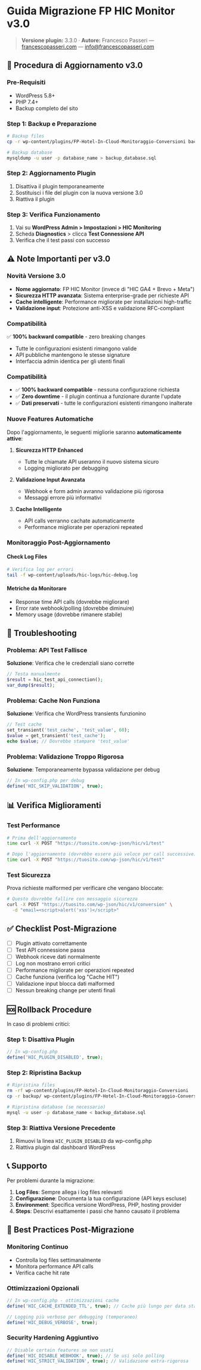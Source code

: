 # Guida Migrazione FP HIC Monitor v3.0

> **Versione plugin:** 3.3.0 · **Autore:** Francesco Passeri — [francescopasseri.com](https://francescopasseri.com) — [info@francescopasseri.com](mailto:info@francescopasseri.com)


## 🔄 Procedura di Aggiornamento v3.0

### Pre-Requisiti
- WordPress 5.8+
- PHP 7.4+
- Backup completo del sito

### Step 1: Backup e Preparazione
```bash
# Backup files
cp -r wp-content/plugins/FP-Hotel-In-Cloud-Monitoraggio-Conversioni backup/

# Backup database
mysqldump -u user -p database_name > backup_database.sql
```

### Step 2: Aggiornamento Plugin
1. Disattiva il plugin temporaneamente
2. Sostituisci i file del plugin con la nuova versione 3.0
3. Riattiva il plugin

### Step 3: Verifica Funzionamento
1. Vai su **WordPress Admin > Impostazioni > HIC Monitoring**
2. Scheda **Diagnostics** > clicca **Test Connessione API**
3. Verifica che il test passi con successo

## ⚠️ Note Importanti per v3.0

### Novità Versione 3.0
- **Nome aggiornato**: FP HIC Monitor (invece di "HIC GA4 + Brevo + Meta")
- **Sicurezza HTTP avanzata**: Sistema enterprise-grade per richieste API
- **Cache intelligente**: Performance migliorate per installazioni high-traffic
- **Validazione input**: Protezione anti-XSS e validazione RFC-compliant

### Compatibilità
✅ **100% backward compatible** - zero breaking changes
- Tutte le configurazioni esistenti rimangono valide
- API pubbliche mantengono le stesse signature
- Interfaccia admin identica per gli utenti finali

### Compatibilità
- ✅ **100% backward compatible** - nessuna configurazione richiesta
- ✅ **Zero downtime** - il plugin continua a funzionare durante l'update
- ✅ **Dati preservati** - tutte le configurazioni esistenti rimangono inalterate

### Nuove Features Automatiche
Dopo l'aggiornamento, le seguenti migliorie saranno **automaticamente attive**:

1. **Sicurezza HTTP Enhanced**
   - Tutte le chiamate API useranno il nuovo sistema sicuro
   - Logging migliorato per debugging

2. **Validazione Input Avanzata**  
   - Webhook e form admin avranno validazione più rigorosa
   - Messaggi errore più informativi

3. **Cache Intelligente**
   - API calls verranno cachate automaticamente
   - Performance migliorate per operazioni repeated

### Monitoraggio Post-Aggiornamento

#### Check Log Files
```bash
# Verifica log per errori
tail -f wp-content/uploads/hic-logs/hic-debug.log
```

#### Metriche da Monitorare
- Response time API calls (dovrebbe migliorare)
- Error rate webhook/polling (dovrebbe diminuire)  
- Memory usage (dovrebbe rimanere stabile)

## 🐛 Troubleshooting

### Problema: API Test Fallisce
**Soluzione**: Verifica che le credenziali siano corrette
```php
// Testa manualmente
$result = hic_test_api_connection();
var_dump($result);
```

### Problema: Cache Non Funziona
**Soluzione**: Verifica che WordPress transients funzionino
```php
// Test cache
set_transient('test_cache', 'test_value', 60);
$value = get_transient('test_cache');
echo $value; // Dovrebbe stampare 'test_value'
```

### Problema: Validazione Troppo Rigorosa
**Soluzione**: Temporaneamente bypassa validazione per debug
```php
// In wp-config.php per debug
define('HIC_SKIP_VALIDATION', true);
```

## 📊 Verifica Miglioramenti

### Test Performance
```bash
# Prima dell'aggiornamento
time curl -X POST "https://tuosito.com/wp-json/hic/v1/test"

# Dopo l'aggiornamento (dovrebbe essere più veloce per call successive)
time curl -X POST "https://tuosito.com/wp-json/hic/v1/test"
```

### Test Sicurezza
Prova richieste malformed per verificare che vengano bloccate:
```bash
# Questo dovrebbe fallire con messaggio sicurezza
curl -X POST "https://tuosito.com/wp-json/hic/v1/conversion" \
  -d "email=<script>alert('xss')</script>"
```

## ✅ Checklist Post-Migrazione

- [ ] Plugin attivato correttamente
- [ ] Test API connessione passa
- [ ] Webhook riceve dati normalmente  
- [ ] Log non mostrano errori critici
- [ ] Performance migliorate per operazioni repeated
- [ ] Cache funziona (verifica log "Cache HIT")
- [ ] Validazione input blocca dati malformed
- [ ] Nessun breaking change per utenti finali

## 🆘 Rollback Procedure

In caso di problemi critici:

### Step 1: Disattiva Plugin
```php
// In wp-config.php
define('HIC_PLUGIN_DISABLED', true);
```

### Step 2: Ripristina Backup
```bash
# Ripristina files
rm -rf wp-content/plugins/FP-Hotel-In-Cloud-Monitoraggio-Conversioni
cp -r backup/ wp-content/plugins/FP-Hotel-In-Cloud-Monitoraggio-Conversioni

# Ripristina database (se necessario)
mysql -u user -p database_name < backup_database.sql
```

### Step 3: Riattiva Versione Precedente
1. Rimuovi la linea `HIC_PLUGIN_DISABLED` da wp-config.php
2. Riattiva plugin dal dashboard WordPress

## 📞 Supporto

Per problemi durante la migrazione:

1. **Log Files**: Sempre allega i log files relevanti
2. **Configurazione**: Documenta la tua configurazione (API keys escluse)
3. **Environment**: Specifica versione WordPress, PHP, hosting provider
4. **Steps**: Descrivi esattamente i passi che hanno causato il problema

## 🎯 Best Practices Post-Migrazione

### Monitoring Continuo
- Controlla log files settimanalmente
- Monitora performance API calls
- Verifica cache hit rate

### Ottimizzazioni Opzionali
```php
// In wp-config.php - ottimizzazioni cache
define('HIC_CACHE_EXTENDED_TTL', true); // Cache più lungo per data statici

// Logging più verboso per debugging (temporaneo)
define('HIC_DEBUG_VERBOSE', true);
```

### Security Hardening Aggiuntivo
```php
// Disable certain features se non usati
define('HIC_DISABLE_WEBHOOK', true); // Se usi solo polling
define('HIC_STRICT_VALIDATION', true); // Validazione extra-rigorosa
```
